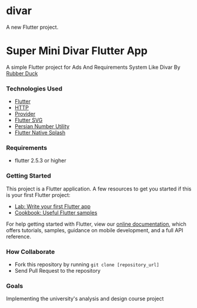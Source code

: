 # divar

A new Flutter project.

# Super Mini Divar Flutter App

A simple Flutter project for Ads And Requirements System Like Divar By [Rubber Duck](http://rubberduck.ir/)

### Technologies Used
- [Flutter](https://flutter.dev/)
- [HTTP](https://pub.dev/packages/http/)
- [Provider](https://pub.dev/packages/provider/)
- [Flutter SVG](https://pub.dev/packages/flutter_svg)
- [Persian Number Utility](https://pub.dev/packages/persian_number_utility/)
- [Flutter Native Splash](https://pub.dev/packages/flutter_native_splash/)

### Requirements
 - flutter 2.5.3 or higher

### Getting Started

This project is a Flutter application.
A few resources to get you started if this is your first Flutter project:
- [Lab: Write your first Flutter app](https://flutter.dev/docs/get-started/codelab)
- [Cookbook: Useful Flutter samples](https://flutter.dev/docs/cookbook)

For help getting started with Flutter, view our
[online documentation](https://flutter.dev/docs), which offers tutorials,
samples, guidance on mobile development, and a full API reference.

### How Collaborate
- Fork this repository by running `git clone [repository_url]`
- Send Pull Request to the repository

### Goals
 Implementing the university's analysis and design course project
